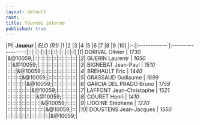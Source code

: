 ```yaml
---
layout: default
root: .
title: Tournoi interne
published: true
---
```



|*Pl*|  **Joueur** |   *ELO (R1)*      |1 |2 |3 |4 |5 |6 |7 |8 |9 |10|
|:-:|:------------ |:-----------------:|::|::|::|::|::|::|::|::|::|::|
|*1*| DORIVAL Olivier         | *1730* |&@10059;|::|::|::|::|::|::|::|::|::|
|*2*| GUERIN Laurentr         | *1650* |::|&@10059;|::|::|::|::|::|::|::|::|
|*3*| BIGNEBAT Jean-Paul      | *1510* |::|::|&@10059;|::|::|::|::|::|::|::|
|*4*| BREHAULT Eric           | *1440* |::|::|::|&@10059;|::|::|::|::|::|::|
|*5*| GRASSAUD Guillaume      | *1699* |::|::|::|::|&@10059;|::|::|::|::|::|
|*6*| GARCIA DEL PRADO Bruno  | *1759* |::|::|::|::|::|&@10059;|::|::|::|::|
|*7*| LAFFONT Jean-Christophe | *1521* |::|::|::|::|::|::|&@10059;|::|::|::|
|*8*| COURET Henri            | *1410* |::|::|::|::|::|::|::|&@10059;|::|::|
|*9*| LIDOINE Stéphane        | *1220* |::|::|::|::|::|::|::|::|&@10059;|::|
|*10*| DOUSTENS Jean-Jacques  | *1550* |::|::|::|::|::|::|::|::|::|&@10059;|

